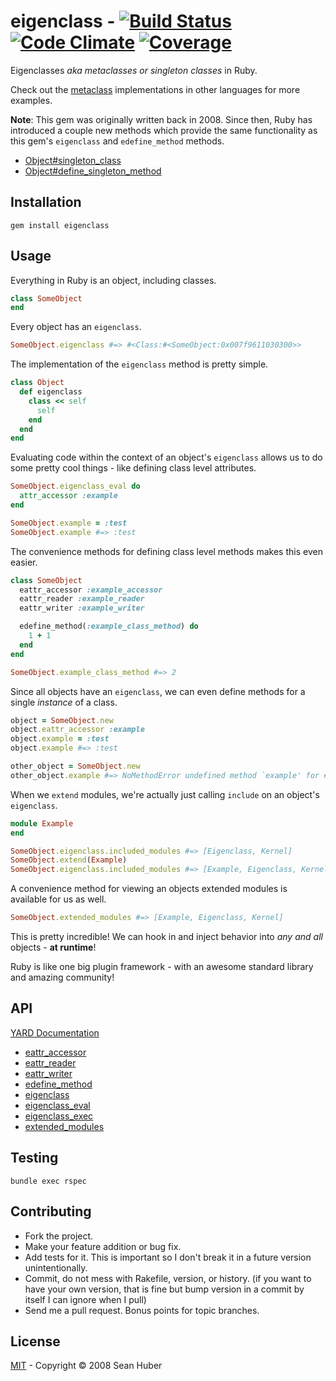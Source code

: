 # eigenclass - [![Build Status](https://secure.travis-ci.org/shuber/eigenclass.png)](http://travis-ci.org/shuber/eigenclass) [![Code Climate](https://codeclimate.com/github/shuber/eigenclass/badges/gpa.svg)](https://codeclimate.com/github/shuber/eigenclass) [![Coverage](https://codeclimate.com/github/shuber/eigenclass/badges/coverage.svg)](https://codeclimate.com/github/shuber/eigenclass)

Eigenclasses *aka metaclasses or singleton classes* in Ruby.

Check out the [metaclass] implementations in other languages for more examples.

**Note**: This gem was originally written back in 2008. Since then, Ruby has introduced a couple new methods which provide the same functionality as this gem's `eigenclass` and `edefine_method` methods.

* [Object#singleton_class]
* [Object#define_singleton_method]

[metaclass]: http://en.wikipedia.org/wiki/Metaclass
[Object#singleton_class]: http://ruby-doc.org/core-1.9.2/Object.html#method-i-singleton_class
[Object#define_singleton_method]: http://ruby-doc.org/core-1.9.2/Object.html#method-i-define_singleton_method


## Installation

```
gem install eigenclass
```


## Usage

Everything in Ruby is an object, including classes.

```ruby
class SomeObject
end
```

Every object has an `eigenclass`.

```ruby
SomeObject.eigenclass #=> #<Class:#<SomeObject:0x007f9611030300>>
```

The implementation of the `eigenclass` method is pretty simple.

```ruby
class Object
  def eigenclass
    class << self
      self
    end
  end
end
```

Evaluating code within the context of an object's `eigenclass` allows us to do some pretty cool things - like defining class level attributes.

```ruby
SomeObject.eigenclass_eval do
  attr_accessor :example
end

SomeObject.example = :test
SomeObject.example #=> :test
```

The convenience methods for defining class level methods makes this even easier.

```ruby
class SomeObject
  eattr_accessor :example_accessor
  eattr_reader :example_reader
  eattr_writer :example_writer

  edefine_method(:example_class_method) do
    1 + 1
  end
end

SomeObject.example_class_method #=> 2
```

Since all objects have an `eigenclass`, we can even define methods for a single _instance_ of a class.

```ruby
object = SomeObject.new
object.eattr_accessor :example
object.example = :test
object.example #=> :test

other_object = SomeObject.new
other_object.example #=> NoMethodError undefined method `example' for #<SomeObject:0x007fee348dde00>
```

When we `extend` modules, we're actually just calling `include` on an object's `eigenclass`.

```ruby
module Example
end

SomeObject.eigenclass.included_modules #=> [Eigenclass, Kernel]
SomeObject.extend(Example)
SomeObject.eigenclass.included_modules #=> [Example, Eigenclass, Kernel]
```

A convenience method for viewing an objects extended modules is available for us as well.

```ruby
SomeObject.extended_modules #=> [Example, Eigenclass, Kernel]
```

This is pretty incredible! We can hook in and inject behavior into *any and all* objects - **at runtime**!

Ruby is like one big plugin framework - with an awesome standard library and amazing community!

## API

[YARD Documentation](http://www.rubydoc.info/github/shuber/eigenclass/master)

* [eattr_accessor](http://ruby-doc.org/core-1.9.3/Module.html#method-i-attr_accessor)
* [eattr_reader](http://ruby-doc.org/core-1.9.3/Module.html#method-i-attr_reader)
* [eattr_writer](http://ruby-doc.org/core-1.9.3/Module.html#method-i-attr_writer)
* [edefine_method](http://ruby-doc.org/core-1.9.2/Object.html#method-i-define_singleton_method)
* [eigenclass](http://ruby-doc.org/core-1.9.2/Object.html#method-i-singleton_class)
* [eigenclass_eval](http://ruby-doc.org/core-1.9.3/BasicObject.html#method-i-instance_eval)
* [eigenclass_exec](http://ruby-doc.org/core-1.9.3/BasicObject.html#method-i-instance_exec)
* [extended_modules](http://ruby-doc.org/core-1.9.3/Module.html#method-i-included_modules)


## Testing

```
bundle exec rspec
```


## Contributing

* Fork the project.
* Make your feature addition or bug fix.
* Add tests for it. This is important so I don't break it in a future version unintentionally.
* Commit, do not mess with Rakefile, version, or history. (if you want to have your own version, that is fine but bump version in a commit by itself I can ignore when I pull)
* Send me a pull request. Bonus points for topic branches.


## License

[MIT](https://github.com/shuber/eigenclass/blob/master/LICENSE)  - Copyright © 2008 Sean Huber

